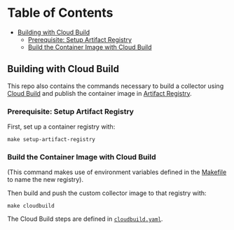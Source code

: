 

# Table of Contents
* [Building with Cloud Build](#Building-with-Cloud-Build)
	* [Prerequisite: Setup Artifact Registry](#Prerequisite:-Setup-Artifact-Registry)
	* [Build the Container Image with Cloud Build](#Build-the-Container-Image-with-Cloud-Build)

## Building with Cloud Build

This repo also contains the commands necessary to build a collector using
[Cloud Build](https://cloud.google.com/build) and publish the container image
in [Artifact Registry](https://cloud.google.com/artifact-registry).

### Prerequisite: Setup Artifact Registry

First, set up a container registry with:
```
make setup-artifact-registry
```

### Build the Container Image with Cloud Build

(This command makes use of environment variables defined in the [Makefile](../../Makefile) to name
the new registry).

Then build and push the custom collector image to that registry with:
```
make cloudbuild
```

The Cloud Build steps are defined in [`cloudbuild.yaml`](cloudbuild.yaml).